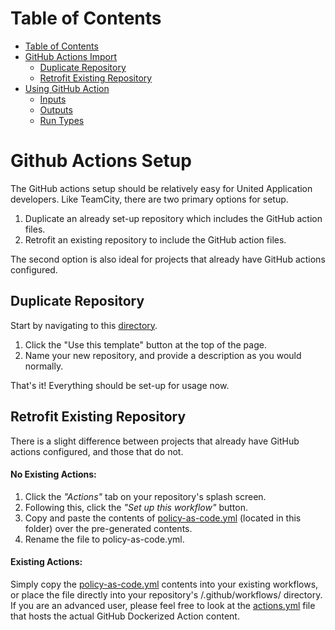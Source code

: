 Table of Contents
=================
<!--ts-->
   * [Table of Contents](#table-of-contents)
   * [GitHub Actions Import](#TeamCity-Setup)
      * [Duplicate Repository](#TeamCity-Setup)
      * [Retrofit Existing Repository](#TeamCity-Setup)
   * [Using GitHub Action]()
      * [Inputs]()
      * [Outputs]()
      * [Run Types]() 
<!--te-->

# Github Actions Setup
The GitHub actions setup should be relatively easy for United Application developers. Like TeamCity, there are two primary options for setup.
1. Duplicate an already set-up repository which includes the GitHub action files.
2. Retrofit an existing repository to include the GitHub action files.

The second option is also ideal for projects that already have GitHub actions configured.

## Duplicate Repository
Start by navigating to this [directory](https://github.ual.com/V838688/Policy-as-Code-GitHub-Action).
1. Click the "Use this template" button at the top of the page.
2. Name your new repository, and provide a description as you would normally.

That's it! Everything should be set-up for usage now.

## Retrofit Existing Repository
There is a slight difference between projects that already have GitHub actions configured, and those that do not.
#### No Existing Actions:
1. Click the _"Actions"_ tab on your repository's splash screen.
2. Following this, click the _"Set up this workflow"_ button.
3. Copy and paste the contents of [policy-as-code.yml]() (located in this folder) over the pre-generated contents.
4. Rename the file to policy-as-code.yml.

#### Existing Actions:
Simply copy the [policy-as-code.yml]() contents into your existing workflows, or place the file directly into your repository's /.github/workflows/ directory. If you are an advanced user, please feel free to look at the [actions.yml]() file that hosts the actual GitHub Dockerized Action content.
